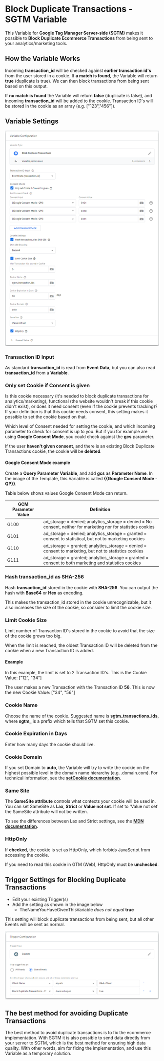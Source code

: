 # Block Duplicate Transactions - SGTM Variable
This Variable for **Google Tag Manager Server-side (SGTM)** makes it possible to **Block Duplicate Ecommerce Transactions** from being sent to your analytics/marketing tools.

## How the Variable Works
Incoming **transaction_id** will be checked against **earlier transaction id's** from the user stored in a cookie. If **a match is found**, the Variable will return **true** (duplicate is true). We can then block transactions from being sent based on this output.

If **no match is found** the Variable will return **false** (duplicate is false), and incoming **transaction_id** will be added to the cookie.
Transaction ID's will be stored in the cookie as an array (e.g. ["123","456"]).

## Variable Settings
![Block Duplicate Transactions Variable Settings](https://github.com/gtm-templates-knowit-experience/sgtm-block-duplicate-transactions/blob/main/images/sgtm-block-duplicate-transactions-variable-v2.png)

### Transaction ID Input
As standard **transaction_id** is read from **Event Data**, but you can also read **transaction_id** from a **Variable**.

### Only set Cookie if Consent is given
Is this cookie necessary (it's needed to block duplicate transactions for analytics/marketing), functional (the website wouldn't break if this cookie didn't exist), or does it need consent (even if the cookie prevents tracking)?
If your definition is that this cookie needs consent, this setting makes it possible to set the cookie based on that.

Which level of Consent needed for setting the cookie, and which incoming parameter to check for consent is up to you. But if you for example are using **Google Consent Mode**, you could check against the **gcs** parameter.

If the user **haven't given consent**, and there is an existing Block Duplicate Transactions cookie, the cookie will be **deleted**.

#### Google Consent Mode example
Create a **Query Parameter Variable**, and add **gcs** as **Parameter Name**. In the image of the Template, this Variable is called **{{Google Consent Mode - QP}}**.

Table below shows values Google Consent Mode can return.

| GCM Parameter Value  | Definition |
| ------------- | ------------- |
| G100 | ad_storage = denied; analytics_storage = denied = No consent, neither for marketing nor for statistics cookies |
| G101 | ad_storage = denied; analytics_storage = granted = consent to statistical, but not to marketing cookies |
| G110 | ad_storage = granted; analytics_storage = denied = consent to marketing, but not to statistics cookies |
| G111 | ad_storage = granted; analytics_storage = granted = consent to both marketing and statistics cookies |												  
												  
### Hash transaction_id as SHA-256
Hash **transaction_id** stored in the cookie with **SHA-256**. You can output the hash with **Base64** or **Hex** as encoding.

This makes the transaction_id stored in the cookie unrecognizable, but it also increases the size of the cookie, so consider to limit the cookie size.

### Limit Cookie Size
Limit  number of Transaction ID's stored in the cookie to avoid that the size of the cookie grows too big.

When the limit is reached, the oldest Transaction ID will be deleted from the cookie when a new Transaction ID is added.

#### Example
In this example, the limit is set to 2 Transaction ID's. This is the Cookie Value:
["12", "34"]

The user makes a new Transaction with the Transaction ID **56**. This is now the new Cookie Value:
["34", "56"]


### Cookie Name
Choose the name of the cookie. Suggested name is **sgtm_transactions_ids**, where **sgtm_** is a prefix which tells that SGTM set this cookie.

### Cookie Expiration in Days
Enter how many days the cookie should live.

### Cookie Domain
If you set Domain to **auto**, the Variable will try to write the cookie on the highest possible level in the domain name hierarchy (e.g. .domain.com).
For technical information, see the **[setCookie documentation](https://developers.google.com/tag-manager/serverside/api#setcookie)**.

### Same Site
The **SameSite attribute** controls what contexts your cookie will be used in. You can set SameSite as **Lax**, **Strict** or **Value not set**. If set to 'Value not set' the SameSite attribute will not be written.

To see the differences between Lax and Strict settings, see the **[MDN documentation](https://developer.mozilla.org/en-US/docs/Web/HTTP/Headers/Set-Cookie/SameSite)**. 

### HttpOnly
If **checked**, the cookie is set as HttpOnly, which forbids JavaScript from accessing the cookie.

If you need to read this cookie in GTM (Web), HttpOnly must be **unchecked**.

## Trigger Settings for Blocking Duplicate Transactions
* Edit your existing Trigger(s)
* Add the setting as shown in the image below
  * TheNameYouHaveGivenThisVariable *does not equal* **true**

This setting will block duplicate transactions from being sent, but all other Events will be sent as normal.

![Trigger Settings for Blocking Duplicate Transactions](https://github.com/gtm-templates-knowit-experience/sgtm-block-duplicate-transactions/blob/main/images/sgtm-block-duplicate-transactions-trigger-settings-v2.png)

## The best method for avoiding Duplicate Transactions
The best method to avoid duplicate transactions is to fix the ecommerce implementation. With SGTM it is also possible to send data directly from your server to SGTM, which is the best method for ensuring high data quality. With other words, aim for fixing the implementation, and use this Variable as a temporary solution.
